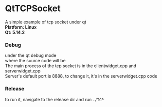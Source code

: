 # QtTCPSocket
A simple example of tcp socket under qt  
**Platform: Linux**  
**Qt: 5.14.2**

### Debug
under the qt debug mode  
where the source code will be  
The main process of the tcp socket is in the clientwidget.cpp and serverwidget.cpp  
Server's default port is 8888, to change it, it's in the serverwidget.cpp code  

### Release
to run it, navigate to the release dir and run ```./TCP```
